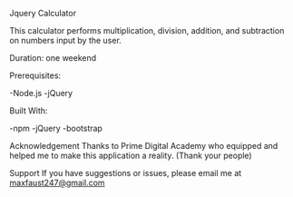 Jquery Calculator

This calculator performs multiplication, division, addition, and subtraction on numbers input by the user.

Duration: one weekend

Prerequisites:

-Node.js
-jQuery


Built With:

-npm
-jQuery
-bootstrap

Acknowledgement
Thanks to Prime Digital Academy who equipped and helped me to make this application a reality. (Thank your people)

Support
If you have suggestions or issues, please email me at maxfaust247@gmail.com
